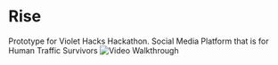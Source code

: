 # Rise
Prototype for Violet Hacks Hackathon. Social Media Platform that is for Human Traffic Survivors
  <img src='https://i.ibb.co/hHy3zFN/Screen-Shot-2019-08-21-at-6-09-03-PM.png' title='Video Walkthrough' width='' alt='Video Walkthrough' />
